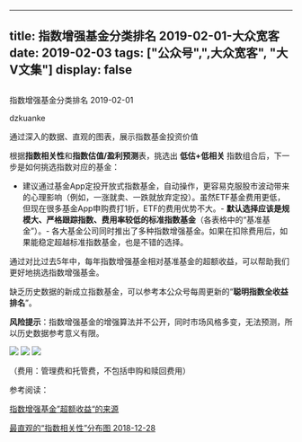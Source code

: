 
---
title:   指数增强基金分类排名 2019-02-01-大众宽客
date: 2019-02-03
tags: ["公众号",",大众宽客", "大V文集"]
display: false
---


## 



指数增强基金分类排名 2019-02-01




dzkuanke




通过深入的数据、直观的图表，展示指数基金投资价值


根据**指数相关性**和**指数估值/盈利预测**表，挑选出&nbsp;**低估+低相关**&nbsp;指数组合后，下一步是如何挑选指数对应的基金：
- 建议通过基金App定投开放式指数基金，自动操作，更容易克服股市波动带来的心理影响（例如，一涨就卖、一跌就放弃定投）。虽然ETF基金费用更低，但现在很多基金App申购费打1折，ETF的费用优势不大。- **默认选择应该是规模大、严格跟踪指数、费用率较低的标准指数基金**（各表格中的“基准基金”）。- 各大基金公司同时推出了多种指数增强基金。如果在扣除费用后，如果能稳定超越标准指数基金，也是不错的选择。


通过对比过去5年中，每年指数增强基金相对基准基金的超额收益<h-char unicode="ff0c" class="" style="max-width: 100%;box-sizing: border-box !important;word-wrap: break-word !important;">，</h-char>可以帮助我们更好地挑选指数增强基金。



缺乏历史数据的新成立指数基金，可以参考本公众号每周更新的“**聪明指数全收益排名**”。



**风险提示**：指数增强基金的增强算法并不公开，同时市场风格多变，无法预测，所以历史数据参考意义有限。



<img class="" data-copyright="0" data-ratio="1.5064102564102564" data-s="300,640" src="https://mmbiz.qpic.cn/mmbiz_png/PKw3FQPmhIiaWZYWfuUZUfTwVKiaCmsLb9s1QzibtiaOZaosDwK9N6tiaesiaRpdsn0Tib7j7Os8jIZa47jtg7icP6MQTA/640?wx_fmt=png" data-type="png" data-w="936" style=""/>

<img class="" data-copyright="0" data-ratio="1.7542735042735043" data-s="300,640" src="https://mmbiz.qpic.cn/mmbiz_png/PKw3FQPmhIiaWZYWfuUZUfTwVKiaCmsLb9IFqT9eib3JvTCucqAFOJGN1ZPjXnKWaTE1BYF6WdoxoDOBt9f2p3eJQ/640?wx_fmt=png" data-type="png" data-w="936" style=""/>

<img class="" data-copyright="0" data-ratio="1.5905172413793103" data-s="300,640" src="https://mmbiz.qpic.cn/mmbiz_png/PKw3FQPmhIiaWZYWfuUZUfTwVKiaCmsLb9xl2jbXd7nCXibShdefia9SwbAum7qfQFbcUS0bwHKNbFWrLCMUvABTXg/640?wx_fmt=png" data-type="png" data-w="928" style=""/>

（费用：管理费和托管费，不包括申购和赎回费用）



参考阅读：

[指数增强基金”超额收益“的来源](http://mp.weixin.qq.com/s?__biz=MzAwMTc1MDcwNw==&amp;mid=2648272968&amp;idx=1&amp;sn=598917da4403d77210aa3b1a460658e4&amp;chksm=82f93394b58eba82c9a7cb228c22c656fe88c5203ff149473f9edd2d4127e44df65f5bdb146b&amp;scene=21#wechat_redirect)

[最直观的“指数相关性”分布图 2018-12-28](http://mp.weixin.qq.com/s?__biz=MzAwMTc1MDcwNw==&amp;mid=2648273755&amp;idx=3&amp;sn=4aaf622fc058b12c92f1b32a69d39a28&amp;chksm=82f93087b58eb991f1c2858ab0aee9b7240e6d0f2d3519b6c42d321775649fdcaf5ca4966082&amp;scene=21#wechat_redirect)










